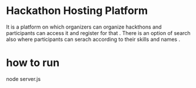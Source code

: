 # Hackathon Hosting Platform
It is a platform on which organizers can organize hackthons and participants can access it and register for that . There is an option of search also where participants can serach according to their skills and names . 


# how to run 
node server.js 

